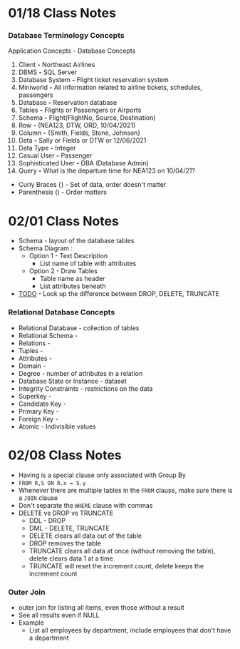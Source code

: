 # 01/18 Class Notes

### Database Terminology Concepts

Application Concepts - Database Concepts

1) Client **-** Northeast Airlines
2) DBMS **-** SQL Server
3) Database System **-** Flight ticket reservation system
4) Miniworld **-** All information related to airline tickets, schedules, passengers
5) Database **-** Reservation database
6) Tables **-** Flights or Passengers or Airports
7) Schema **-** Flight(FlightNo, Source, Destination)
8) Row **-** (NEA123, DTW, ORD, 10/04/2021)
9) Column **-** {Smith, Fields, Stone, Johnson}
10) Data **-** Sally or Fields or DTW or 12/06/2021
11) Data Type **-** Integer
12) Casual User **-** Passenger
13) Sophisticated User **-** DBA (Database Admin)
14) Query **-** What is the departure time for NEA123 on 10/04/21?

- Curly Braces {} - Set of data, order doesn't matter
- Parenthesis () - Order matters

# 02/01 Class Notes

- Schema - layout of the database tables
- Schema Diagram :
  - Option 1 - Text Description 
    - List name of table with attributes 
  - Option 2 - Draw Tables
    - Table name as header
    - List attributes beneath  
- <u>TODO</u> - Look up the difference between DROP, DELETE, TRUNCATE

### Relational Database Concepts

- Relational Database - collection of tables
- Relational Schema -  
- Relations - 
- Tuples - 
- Attributes - 
- Domain - 
- Degree - number of attributes in a relation
- Database State or Instance - dataset
- Integrity Constraints - restrictions on the data
- Superkey - 
- Candidate Key - 
- Primary Key - 
- Foreign Key - 
- Atomic - Indivisible values

# 02/08 Class Notes

- Having is a special clause only associated with Group By
- `FROM R,S ON R.x = S.y`
- Whenever there are multiple tables in the `FROM` clause, make sure there is a `JOIN` clause
- Don't separate the `WHERE` clause with commas
- DELETE vs DROP vs TRUNCATE
  - DDL - DROP
  - DML - DELETE, TRUNCATE
  - DELETE clears all data out of the table
  - DROP removes the table
  - TRUNCATE clears all data at once (without removing the table), delete clears data 1 at a time
  - TRUNCATE will reset the increment count, delete keeps the increment count

### Outer Join

- outer join for listing all items, even those without a result
- See all results even if NULL
- Example
  - List all employees by department, include employees that don't have a department




